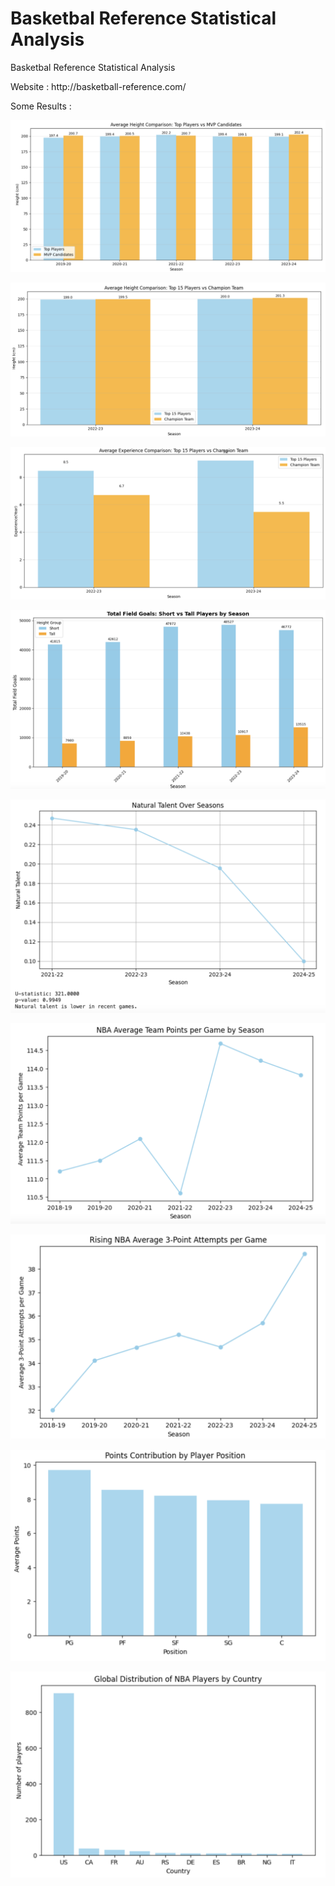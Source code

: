# Basketbal Reference Statistical Analysis

Basketbal Reference Statistical Analysis
  <p></p>
  Website : http://basketball-reference.com/
  <p></p>
Some Results :
  <p></p>
  <p></p>
<div style="text-align: center;">
  <img src="images/1.png" alt="Dashboarding" style="max-width: 100%; height: auto;" />
  <p></p>
  <p></p>
  <img src="images/2.png" alt="Dashboarding2" style="max-width: 100%; height: auto;" />
    
  <p></p>
  <p></p>
  <img src="images/3.png" alt="Dashboarding2" style="max-width: 100%; height: auto;" />
    
  <p></p>
  <p></p>
  <img src="images/4.png" alt="Dashboarding2" style="max-width: 100%; height: auto;" />
    
  <p></p>
  <p></p>
  <img src="images/5.png" alt="Dashboarding2" style="max-width: 100%; height: auto;" />
    
  <p></p>
  <p></p>
  <img src="images/6.png" alt="Dashboarding2" style="max-width: 100%; height: auto;" />
    
  <p></p>
  <p></p>
  <img src="images/7.png" alt="Dashboarding2" style="max-width: 100%; height: auto;" />
    
  <p></p>
  <p></p>
  <img src="images/8.png" alt="Dashboarding2" style="max-width: 100%; height: auto;" />
    
  <p></p>
  <p></p>
  <img src="images/9.png" alt="Dashboarding2" style="max-width: 100%; height: auto;" />
    
  <p></p>
  <p></p>
</div>
